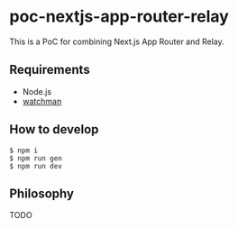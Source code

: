 # poc-nextjs-app-router-relay

This is a PoC for combining Next.js App Router and Relay.

## Requirements

- Node.js
- [watchman](https://facebook.github.io/watchman/docs/install)

## How to develop

```console
$ npm i
$ npm run gen
$ npm run dev
```

## Philosophy

TODO
